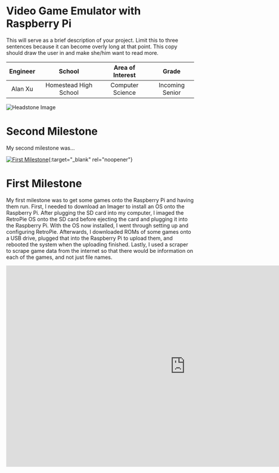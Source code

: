 ﻿# Video Game Emulator with Raspberry Pi
This will serve as a brief description of your project. Limit this to three sentences because it can become overly long at that point. This copy should draw the user in and make she/him want to read more.

| **Engineer** | **School** | **Area of Interest** | **Grade** |
|:--:|:--:|:--:|:--:|
| Alan Xu | Homestead High School | Computer Science | Incoming Senior

![Headstone Image](https://bluestampengineering.com/wp-content/uploads/2016/05/improve.jpg)


# Second Milestone
  

My second milestone was...

[![First Milestone](https://res.cloudinary.com/marcomontalbano/image/upload/v1612574117/video_to_markdown/images/youtube--CaCazFBhYKs-c05b58ac6eb4c4700831b2b3070cd403.jpg)](https://www.youtube.com/watch?v=CaCazFBhYKs "First Milestone"){:target="_blank" rel="noopener"}

# First Milestone
  

My first milestone was to get some games onto the Raspberry Pi and having them run. First, I needed to download an Imager to install an OS onto the Raspberry Pi. After plugging the SD card into my computer, I imaged the RetroPie OS onto the SD card before ejecting the card and plugging it into the Raspberry Pi. With the OS now installed, I went through setting up and configuring RetroPie. Afterwards, I downloaded ROMs of some games onto a USB drive, plugged that into the Raspberry Pi to upload them, and rebooted the system when the uploading finished. Lastly, I used a scraper to scrape game data from the internet so that there would be information on each of the games, and not just file names.

<iframe width="960" height="540" src="https://www.youtube.com/embed/r9o8L-GPINI" title="YouTube video player" frameborder="0" allow="accelerometer; autoplay; clipboard-write; encrypted-media; gyroscope; picture-in-picture" allowfullscreen></iframe>
